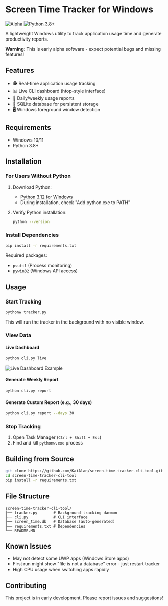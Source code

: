 # Screen Time Tracker for Windows

[![Alpha](https://img.shields.io/badge/status-alpha-orange)](https://github.com/KaiAlan/screen-time-tracker-cli-tool)
[![Python 3.8+](https://img.shields.io/badge/python-3.8+-blue.svg)](https://www.python.org/downloads/)

A lightweight Windows utility to track application usage time and generate productivity reports. 

**Warning**: This is early alpha software - expect potential bugs and missing features!

## Features

- 🕵️ Real-time application usage tracking
- 📊 Live CLI dashboard (htop-style interface)
- 📅 Daily/weekly usage reports
- 💾 SQLite database for persistent storage
- 🖥️ Windows foreground window detection

## Requirements

- Windows 10/11
- Python 3.8+

## Installation

### For Users Without Python

1. Download Python:
   - [Python 3.12 for Windows](https://www.python.org/downloads/windows/)
   - During installation, check "Add python.exe to PATH"

2. Verify Python installation:
   ```bash
   python --version
   ```

### Install Dependencies

```bash
pip install -r requirements.txt
```

Required packages:
- `psutil` (Process monitoring)
- `pywin32` (Windows API access)

## Usage

### Start Tracking
```bash
pythonw tracker.py
```

This will run the tracker in the background with no visible window.

### View Data

#### Live Dashboard
```bash
python cli.py live
```
![Live Dashboard Example](https://postimg.cc/67jLCWsF)

#### Generate Weekly Report
```bash
python cli.py report
```

#### Generate Custom Report (e.g., 30 days)
```bash
python cli.py report --days 30
```

### Stop Tracking
1. Open Task Manager (`Ctrl + Shift + Esc`)
2. Find and kill `pythonw.exe` process

## Building from Source

```bash
git clone https://github.com/KaiAlan/screen-time-tracker-cli-tool.git
cd screen-time-tracker-cli-tool
pip install -r requirements.txt
```

## File Structure
```
screen-time-tracker-cli-tool/
├── tracker.py       # Background tracking daemon
├── cli.py           # CLI interface
├── screen_time.db   # Database (auto-generated)
├── requirements.txt # Dependencies
└── README.MD
```

## Known Issues
- May not detect some UWP apps (Windows Store apps)
- First run might show "file is not a database" error - just restart tracker
- High CPU usage when switching apps rapidly

## Contributing
This project is in early development. Please report issues and suggestions!